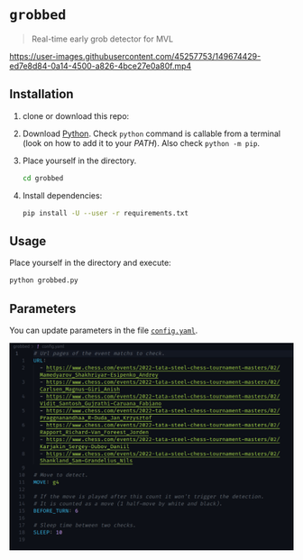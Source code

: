 # `grobbed`

> Real-time early grob detector for MVL

https://user-images.githubusercontent.com/45257753/149674429-ed7e8d84-0a14-4500-a826-4bce27e0a80f.mp4

## Installation

1. clone or download this repo:
1. Download [Python][python url]. Check `python` command is callable from a
   terminal (look on how to add it to your _PATH_). Also check
   `python -m pip`.
1. Place yourself in the directory.

   ```sh
   cd grobbed
   ```

1. Install dependencies:

   ```sh
   pip install -U --user -r requirements.txt
   ```

## Usage

Place yourself in the directory and execute:

```sh
python grobbed.py
```

## Parameters

You can update parameters in the file [`config.yaml`][config path].

![config file image][config file image]

[config path]: ./config.yaml
[python url]: https://www.python.org/downloads
[config file image]: ./asset/config-screenshot.png
